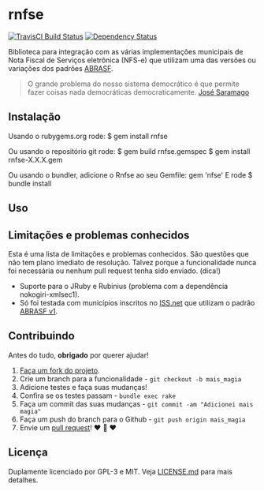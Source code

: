 # rnfse
[![TravisCI Build Status](https://travis-ci.org/aitherios/rnfse.svg?branch=master)](https://travis-ci.org/aitherios/rnfse)
[![Dependency Status](https://gemnasium.com/aitherios/rnfse.svg)](https://gemnasium.com/aitherios/rnfse)

Biblioteca para integração com as várias implementações
municipais de Nota Fiscal de Serviços eletrônica (NFS-e) que utilizam uma 
das versões ou variações dos padrões
[ABRASF](http://www.abrasf.org.br/paginas_multiplas_detalhes.php?cod_pagina=1).

> O grande problema do nosso sistema democrático é que permite fazer coisas nada democráticas democraticamente.
> [José Saramago](http://pt.wikipedia.org/wiki/Jos%C3%A9_Saramago)

## Instalação

Usando o rubygems.org rode:
  $ gem install rnfse

Ou usando o repositório git rode:
  $ gem build rnfse.gemspec
  $ gem install rnfse-X.X.X.gem

Ou usando o bundler, adicione o Rnfse ao seu Gemfile:
  gem 'nfse'
E rode
  $ bundle install

## Uso

## Limitações e problemas conhecidos

Esta é uma lista de limitações e problemas conhecidos. São questões que não tem 
plano imediato de resolução. Talvez porque a funcionalidade nunca foi 
necessária ou nenhum pull request tenha sido enviado. (dica!)

- Suporte para o JRuby e Rubinius (problema com a dependência nokogiri-xmlsec1).
- Só foi testada com municípios inscritos no [ISS.net](http://www.issnetonline.com.br/portaliss/) que utilizam o padrão [ABRASF v1](http://www.abrasf.org.br/paginas_multiplas_detalhes.php?cod_pagina=1).

## Contribuindo

Antes do tudo, **obrigado** por querer ajudar!

1. [Faça um fork do projeto](https://help.github.com/articles/fork-a-repo).
2. Crie um branch para a funcionalidade - `git checkout -b mais_magia`
3. Adicione testes e faça suas mudanças!
4. Confira se os testes passam - `bundle exec rake`
5. Faça um commit das suas mudanças - `git commit -am "Adicionei mais magia"`
6. Faça um push do branch para o Github - `git push origin mais_magia`
7. Envie um [pull request](https://help.github.com/articles/using-pull-requests)! :heart: :sparkling_heart: :heart:

## Licença

Duplamente licenciado por GPL-3 e MIT. Veja [LICENSE.md](LICENSE.md) para mais detalhes.
